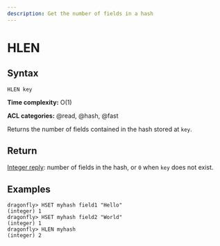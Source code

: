 ```yaml
---
description: Get the number of fields in a hash
---
```


# HLEN

## Syntax

    HLEN key

**Time complexity:** O(1)

**ACL categories:** @read, @hash, @fast

Returns the number of fields contained in the hash stored at `key`.

## Return

[Integer reply](https://redis.io/docs/reference/protocol-spec/#integers): number of fields in the hash, or `0` when `key` does not exist.

## Examples

```shell
dragonfly> HSET myhash field1 "Hello"
(integer) 1
dragonfly> HSET myhash field2 "World"
(integer) 1
dragonfly> HLEN myhash
(integer) 2
```
